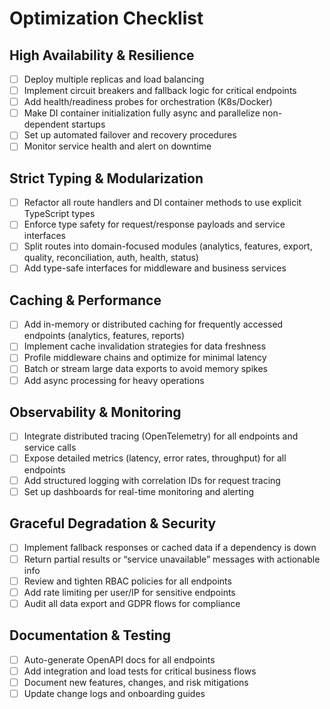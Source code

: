 # Optimization Checklist

## High Availability & Resilience

- [ ] Deploy multiple replicas and load balancing
- [ ] Implement circuit breakers and fallback logic for critical endpoints
- [ ] Add health/readiness probes for orchestration (K8s/Docker)
- [ ] Make DI container initialization fully async and parallelize non-dependent startups
- [ ] Set up automated failover and recovery procedures
- [ ] Monitor service health and alert on downtime

## Strict Typing & Modularization

- [ ] Refactor all route handlers and DI container methods to use explicit TypeScript types
- [ ] Enforce type safety for request/response payloads and service interfaces
- [ ] Split routes into domain-focused modules (analytics, features, export, quality, reconciliation, auth, health, status)
- [ ] Add type-safe interfaces for middleware and business services

## Caching & Performance

- [ ] Add in-memory or distributed caching for frequently accessed endpoints (analytics, features, reports)
- [ ] Implement cache invalidation strategies for data freshness
- [ ] Profile middleware chains and optimize for minimal latency
- [ ] Batch or stream large data exports to avoid memory spikes
- [ ] Add async processing for heavy operations

## Observability & Monitoring

- [ ] Integrate distributed tracing (OpenTelemetry) for all endpoints and service calls
- [ ] Expose detailed metrics (latency, error rates, throughput) for all endpoints
- [ ] Add structured logging with correlation IDs for request tracing
- [ ] Set up dashboards for real-time monitoring and alerting

## Graceful Degradation & Security

- [ ] Implement fallback responses or cached data if a dependency is down
- [ ] Return partial results or “service unavailable” messages with actionable info
- [ ] Review and tighten RBAC policies for all endpoints
- [ ] Add rate limiting per user/IP for sensitive endpoints
- [ ] Audit all data export and GDPR flows for compliance

## Documentation & Testing

- [ ] Auto-generate OpenAPI docs for all endpoints
- [ ] Add integration and load tests for critical business flows
- [ ] Document new features, changes, and risk mitigations
- [ ] Update change logs and onboarding guides
